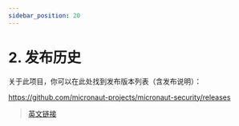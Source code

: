 ```yaml
---
sidebar_position: 20
---
```


# 2. 发布历史

关于此项目，你可以在此处找到发布版本列表（含发布说明）：

https://github.com/micronaut-projects/micronaut-security/releases

> [英文链接](https://micronaut-projects.github.io/micronaut-security/latest/guide/index.html#releaseHistory)
